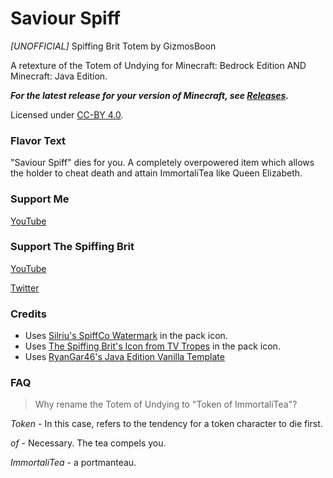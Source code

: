 # Saviour Spiff

*\[UNOFFICIAL\]* Spiffing Brit Totem by GizmosBoon

A retexture of the Totem of Undying for Minecraft: Bedrock Edition AND Minecraft: Java Edition.

***For the latest release for your version of Minecraft, see [Releases](https://github.com/gizmosboon/Saviour_Spiff/releases/).***

Licensed under [CC-BY 4.0](https://creativecommons.org/licenses/by/4.0/).


### Flavor Text

"Saviour Spiff" dies for you. A completely overpowered item which allows the holder to cheat death and attain ImmortaliTea like Queen Elizabeth.


### Support Me

[YouTube](https://www.youtube.com/channel/UCbhdM3smO1EAqOJ8aiCSTmw)


### Support The Spiffing Brit

[YouTube](https://www.youtube.com/channel/UCRHXUZ0BxbkU2MYZgsuFgkQ)

[Twitter](https://twitter.com/TheSpiffingBrit)


### Credits

* Uses [Silriu's SpiffCo Watermark](https://www.reddit.com/r/thespiffingbrit/comments/en9496/its_not_the_original_watermark_but_i_tried_really/) in the pack icon.
* Uses [The Spiffing Brit's Icon from TV Tropes](https://tvtropes.org/pmwiki/pmwiki.php/WebVideo/TheSpiffingBrit) in the pack icon.
* Uses [
RyanGar46's Java Edition Vanilla Template](https://www.curseforge.com/minecraft/texture-packs/minecraft-resource-pack-template)


### FAQ

> Why rename the Totem of Undying to "Token of ImmortaliTea"?

*Token* - In this case, refers to the tendency for a token character to die first.

*of* - Necessary. The tea compels you.

*ImmortaliTea* - a portmanteau.
